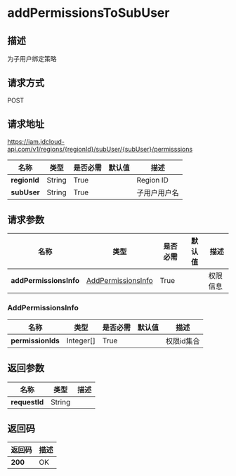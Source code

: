 # addPermissionsToSubUser


## 描述
为子用户绑定策略

## 请求方式
POST

## 请求地址
https://iam.jdcloud-api.com/v1/regions/{regionId}/subUser/{subUser}/permisssions

|名称|类型|是否必需|默认值|描述|
|---|---|---|---|---|
|**regionId**|String|True||Region ID|
|**subUser**|String|True||子用户用户名|

## 请求参数
|名称|类型|是否必需|默认值|描述|
|---|---|---|---|---|
|**addPermissionsInfo**|[AddPermissionsInfo](##AddPermissionsInfo)|True||权限信息|

### <a name="AddPermissionsInfo">AddPermissionsInfo</a>
|名称|类型|是否必需|默认值|描述|
|---|---|---|---|---|
|**permissionIds**|Integer[]|True||权限id集合|

## 返回参数
|名称|类型|描述|
|---|---|---|
|**requestId**|String||



## 返回码
|返回码|描述|
|---|---|
|**200**|OK|
